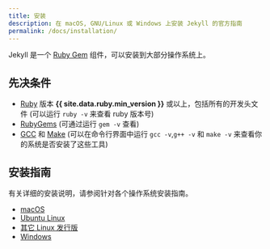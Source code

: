 ```yaml
---
title: 安装
description: 在 macOS, GNU/Linux 或 Windows 上安装 Jekyll 的官方指南
permalink: /docs/installation/
---
```


Jekyll 是一个 [Ruby Gem](/docs/ruby-101/#gems) 组件，可以安装到大部分操作系统上。

## 先决条件

* [Ruby](https://www.ruby-lang.org/en/downloads/) 版本 **{{ site.data.ruby.min_version }}** 或以上，包括所有的开发头文件 (可以运行 `ruby -v` 来查看 ruby 版本号)
* [RubyGems](https://rubygems.org/pages/download) (可通过运行 `gem -v` 查看)
* [GCC](https://gcc.gnu.org/install/) 和 [Make](https://www.gnu.org/software/make/) (可以在命令行界面中运行 `gcc -v`,`g++ -v` 和 `make -v` 来查看你的系统是否安装了这些工具)

## 安装指南

有关详细的安装说明，请参阅针对各个操作系统安装指南。 

* [macOS](/docs/installation/macos/)
* [Ubuntu Linux](/docs/installation/ubuntu/)
* [其它 Linux 发行版](/docs/installation/other-linux)
* [Windows](/docs/installation/windows/)
